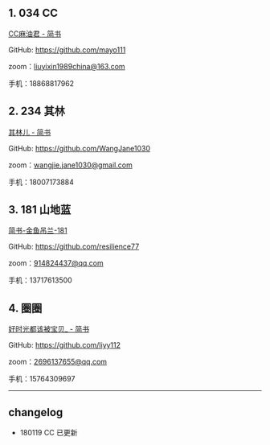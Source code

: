 ## 1. 034  CC  

[CC麻油君 - 简书](https://www.jianshu.com/u/8f3a66debe08)  

GitHub: https://github.com/mayo111

zoom：liuyixin1989china@163.com

手机：18868817962

## 2. 234  其林  

[其林儿 - 简书](https://www.jianshu.com/u/ff9e8a89b2dd)  

GitHub: https://github.com/WangJane1030

zoom：wangjie.jane1030@gmail.com

手机：18007173884

## 3. 181  山地蓝 

[简书-金鱼吊兰-181](https://www.jianshu.com/u/a492eaa98fd5)

GitHub: https://github.com/resilience77

zoom：914824437@qq.com

手机：13717613500 

## 4. 圈圈

[好时光都该被宝贝_ - 简书](https://www.jianshu.com/u/fa976ba421c0)

GitHub: https://github.com/liyy112

zoom：2696137655@qq.com

手机：15764309697

---
## changelog

- 180119 CC 已更新
